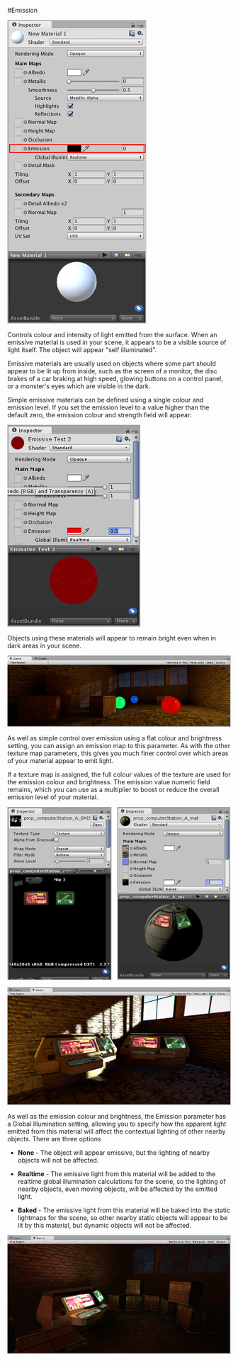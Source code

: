 #Emission

![](../uploads/Main/StandardShaderParameterEmission.png)

Controls colour and intensity of light emitted from the surface. When an emissive material is used in your scene, it appears to be a visible source of light itself. The object will appear "self illuminated".

Emissive materials are usually used on objects where some part should appear to be lit up from inside, such as the screen of a monitor, the disc brakes of a car braking at high speed, glowing buttons on a control panel, or a monster's eyes which are visible in the dark.

Simple emissive materials can be defined using a single colour and emission level. If you set the emission level to a value higher than the default zero, the emission colour and strength field will appear:

![A material with a red emission colour, and an emission brightness of 0.5](../uploads/Main/StandardShaderEmissiveFlatMaterialInspector.png)

Objects using these materials will appear to remain bright even when in dark areas in your scene.

![Red, Green and Blue spheres using emissive materials. Even though they are in a dark scene, they appear lit from an internal light source.](../uploads/Main/StandardShaderEmissiveFlatColour.jpg)

As well as simple control over emission using a flat colour and brightness setting, you can assign an emission map to this parameter. As with the other texture map parameters, this gives you much finer control over which areas of your material appear to emit light.

If a texture map is assigned, the full colour values of the texture are used for the emission colour and brightness. The emission value numeric field remains, which you can use as a multiplier to boost or reduce the overall emission level of your material.

![Shown in the inspector, Left: An emission map for a computer terminal. It has two glowing screens and glowing keys on a keyboard. Right: The emissive material using the emission map. The material has both emissive and non-emissive areas.](../uploads/Main/StandardShaderEmissiveMaterialInspector.png)

![In this image, there are areas of high and low levels of light, and shadows falling across the emissive areas which gives a full representation of how emissive materials look under varying light conditions.](../uploads/Main/StandardShaderEmissiveInLightAndShadow.jpg)

As well as the emission colour and brightness, the Emission parameter has a Global Illumination setting, allowing you to specify how the apparent light emitted from this material will affect the contextual lighting of other nearby objects. There are three options

- **None** - The object will appear emissive, but the lighting of nearby objects will not be affected. 

- **Realtime** - The emissive light from this material will be added to the realtime global illumination calculations for the scene, so the lighting of nearby objects, even moving objects, will be affected by the emitted light.

- **Baked** - The emissive light from this material will be baked into the static lightmaps for the scene, so other nearby static objects will appear to be lit by this material, but dynamic objects will not be affected.

![Baked emissive values from the computer terminal's emission map light up the surrounding areas in this dark scene](../uploads/Main/StandardShaderEmissiveBakedEffect.jpg)
